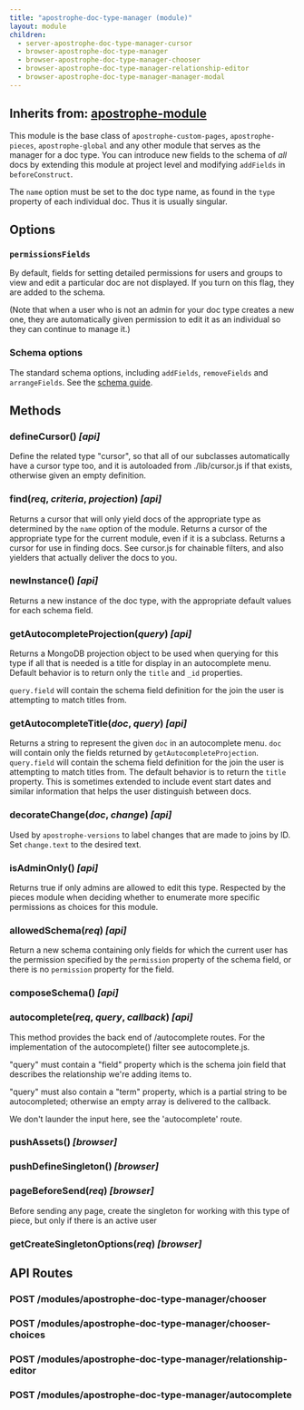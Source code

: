 ```yaml
---
title: "apostrophe-doc-type-manager (module)"
layout: module
children:
  - server-apostrophe-doc-type-manager-cursor
  - browser-apostrophe-doc-type-manager
  - browser-apostrophe-doc-type-manager-chooser
  - browser-apostrophe-doc-type-manager-relationship-editor
  - browser-apostrophe-doc-type-manager-manager-modal
---
```

## Inherits from: [apostrophe-module](../apostrophe-module/index.html)
This module is the base class of `apostrophe-custom-pages`, `apostrophe-pieces`,
`apostrophe-global` and any other module that serves as the manager for a
doc type. You can introduce new fields to the schema of *all* docs by
extending this module at project level and modifying `addFields` in
`beforeConstruct`.

The `name` option must be set to the doc type name, as found in the `type`
property of each individual doc. Thus it is usually singular.

## Options

### `permissionsFields`

By default, fields for setting detailed permissions for users and groups
to view and edit a particular doc are not displayed. If you turn on this flag,
they are added to the schema.

(Note that when a user who is not an admin for your doc type creates a new one,
they are automatically given permission to edit it as an individual so they can
continue to manage it.)

### Schema options
The standard schema options, including `addFields`, `removeFields` and `arrangeFields`.
See the [schema guide](../../tutorials/getting-started/schema-guide.html).


## Methods
### defineCursor() *[api]*
Define the related type "cursor", so that all of our subclasses
automatically have a cursor type too, and it is autoloaded from
./lib/cursor.js if that exists, otherwise given an empty
definition.
### find(*req*, *criteria*, *projection*) *[api]*
Returns a cursor that will only yield docs of the appropriate type
as determined by the `name` option of the module. Returns a cursor of
the appropriate type for the current module, even if it is a subclass.
Returns a cursor for use in finding docs. See cursor.js for chainable
filters, and also yielders that actually deliver the docs to you.
### newInstance() *[api]*
Returns a new instance of the doc type, with the appropriate default
values for each schema field.
### getAutocompleteProjection(*query*) *[api]*
Returns a MongoDB projection object to be used when querying
for this type if all that is needed is a title for display
in an autocomplete menu. Default behavior is to
return only the `title` and `_id` properties.

`query.field` will contain the schema field definition for
the join the user is attempting to match titles from.
### getAutocompleteTitle(*doc*, *query*) *[api]*
Returns a string to represent the given `doc` in an
autocomplete menu. `doc` will contain only the fields returned
by `getAutocompleteProjection`. `query.field` will contain
the schema field definition for the join the user is attempting
to match titles from. The default behavior is to return
the `title` property. This is sometimes extended to include
event start dates and similar information that helps the
user distinguish between docs.
### decorateChange(*doc*, *change*) *[api]*
Used by `apostrophe-versions` to label changes that
are made to joins by ID. Set `change.text` to the
desired text.
### isAdminOnly() *[api]*
Returns true if only admins are allowed to edit this type.
Respected by the pieces module when deciding whether to
enumerate more specific permissions as choices for this
module.
### allowedSchema(*req*) *[api]*
Return a new schema containing only fields for which the
current user has the permission specified by the `permission`
property of the schema field, or there is no `permission` property for the field.
### composeSchema() *[api]*

### autocomplete(*req*, *query*, *callback*) *[api]*
This method provides the back end of /autocomplete routes.
For the implementation of the autocomplete() filter see autocomplete.js.

"query" must contain a "field" property which is the schema join field
that describes the relationship we're adding items to.

"query" must also contain a "term" property, which is a partial
string to be autocompleted; otherwise an empty array is delivered
to the callback.

We don't launder the input here, see the 'autocomplete' route.
### pushAssets() *[browser]*

### pushDefineSingleton() *[browser]*

### pageBeforeSend(*req*) *[browser]*
Before sending any page, create the singleton for working with this type of piece, but only
if there is an active user
### getCreateSingletonOptions(*req*) *[browser]*

## API Routes
### POST /modules/apostrophe-doc-type-manager/chooser

### POST /modules/apostrophe-doc-type-manager/chooser-choices

### POST /modules/apostrophe-doc-type-manager/relationship-editor

### POST /modules/apostrophe-doc-type-manager/autocomplete

